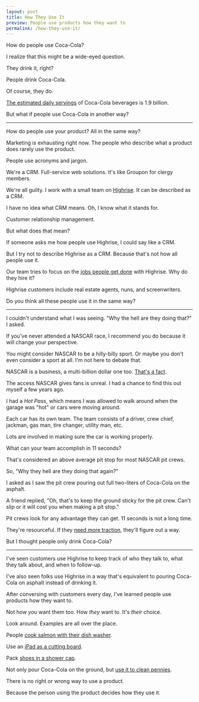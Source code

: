 ```yaml
---
layout: post
title: How They Use It
preview: People use products how they want to
permalink: /how-they-use-it/
---
```


How do people use Coca-Cola? 

I realize that this might be a wide-eyed question. 

They drink it, right? 

People drink Coca-Cola. 

Of course, they do. 

[The estimated daily servings](http://www.worldofcoca-cola.com/about-us/coca-cola-history/) of Coca-Cola beverages is 1.9 billion. 

But what if people use Coca-Cola in another way? 

* * * 

How do people use your product? All in the same way? 

Marketing is exhausting right now. The people who describe what a product does rarely use the product. 

People use acronyms and jargon.  

We're a CRM. Full-service web solutions. It's like Groupon for clergy members. 

We're all guilty. I work with a small team on [Highrise](https://highrisehq.com/). It can be described as a CRM. 

I have no idea what CRM means. Oh, I know what it stands for. 

Customer relationship management. 

But what does that mean? 

If someone asks me how people use Highrise, I could say like a CRM.

But I try not to describe Highrise as a CRM. Because that's not how all people use it. 

Our team tries to focus on the [jobs people get done](http://justinjackson.ca/hidden/) with Highrise. Why do they hire it? 

Highrise customers include real estate agents, nuns, and screenwriters. 

Do you think all these people use it in the same way? 

* * * 

I couldn't understand what I was seeing. "Why the hell are they doing that?" I asked.  

If you've never attended a NASCAR race, I recommend you do because it will change your perspective. 

You might consider NASCAR to be a hilly-billy sport. Or maybe you don't even consider a sport at all. I'm not here to debate that. 

NASCAR is a business, a multi-billion dollar one too. [That's a fact](http://www.forbes.com/nascar-valuations/). 

The access NASCAR gives fans is unreal. I had a chance to find this out myself a few years ago. 

I had a *Hot Pass*, which means I was allowed to walk around when the garage was "hot" or cars were moving around. 

Each car has its own team. The team consists of a driver, crew chief, jackman, gas man, tire changer, utility man, etc. 

Lots are involved in making sure the car is working properly. 

What can your team accomplish in 11 seconds? 

That's considered an above average pit stop for most NASCAR pit crews. 

So, "Why they hell are they doing that again?"

I asked as I saw the pit crew pouring out full two-liters of Coca-Cola on the asphalt. 

A friend replied, "Oh, that's to keep the ground sticky for the pit crew. Can't slip or it will cost you when making a pit stop."

Pit crews look for any advantage they can get. 11 seconds is not a long time. 

They're resourceful. If they [need more traction](http://www.thenascarinsiders.com/2010/03/03/pit-stalls-a-sticky-situation/), they'll figure out a way. 

But I thought people only drink Coca-Cola? 

* * * 

I've seen customers use Highrise to keep track of who they talk to, what they talk about, and when to follow-up. 

I've also seen folks use Highrise in a way that's equivalent to pouring Coca-Cola on asphalt instead of drinking it. 

After conversing with customers every day, I've learned people use products how they want to. 

Not how *you* want them too. How *they* want to. It's *their* choice. 

Look around. Examples are all over the place. 

People [cook salmon with their dish washer](http://www.thekitchn.com/can-you-really-cook-salmon-in-a-dishwasher-putting-tips-to-the-test-in-the-kitchn-218048). 

Use an [iPad as a cutting board](http://www.snotr.com/video/8965/So_papa__how_do_you_like_the_iPad_we_got_you).

Pack [shoes in a shower cap](http://lifehacker.com/5874035/pack-shoes-in-hotel-shower-caps-to-keep-your-luggage-contents-clean). 

Not only pour Coca-Cola on the ground, but [use it to clean pennies](http://prop-tricks.wonderhowto.com/how-to/clean-penny-with-coke-209448/). 

There is no right or wrong way to use a product. 

Because the person using the product decides how they use it. 
